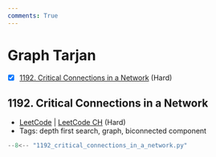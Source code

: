 ```yaml
---
comments: True
---
```


# Graph Tarjan

- [x] [1192. Critical Connections in a Network](https://leetcode.cn/problems/critical-connections-in-a-network/) (Hard)

## 1192. Critical Connections in a Network

-   [LeetCode](https://leetcode.com/problems/critical-connections-in-a-network/) | [LeetCode CH](https://leetcode.cn/problems/critical-connections-in-a-network/) (Hard)
-   Tags: depth first search, graph, biconnected component

```python title="1192. Critical Connections in a Network"
--8<-- "1192_critical_connections_in_a_network.py"
```
